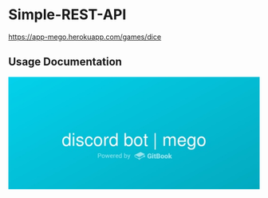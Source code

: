 # Simple-REST-API

https://app-mego.herokuapp.com/games/dice

## Usage Documentation
[![gitbook](https://github.com/megoRU/DiscordBot/blob/master/images/gitbook.jpg?raw=true)](https://discord.megoru.ru/api/game-of-dice-rest-api)
